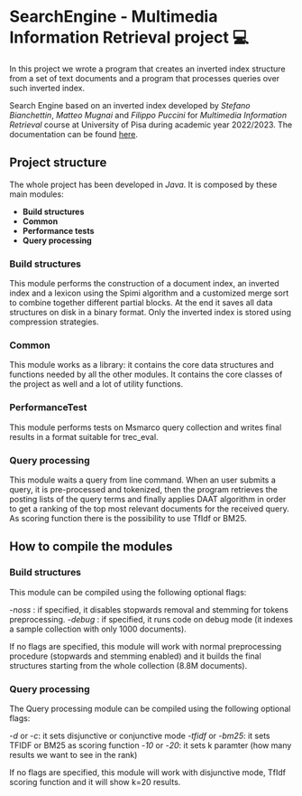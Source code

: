 # SearchEngine - Multimedia Information Retrieval project 💻

In this project we wrote a program that creates an inverted index structure from a set of text documents and a program that processes queries over such inverted index.

Search Engine based on an inverted index developed by *Stefano Bianchettin*, *Matteo Mugnai* and *Filippo Puccini* for *Multimedia Information Retrieval* course at University of Pisa during academic year 2022/2023. The documentation can be found [here](/Documentation/documentation.pdf). 

## Project structure
The whole project has been developed in *Java*.
It is composed by these main modules:

- **Build structures**
- **Common**
- **Performance tests**
- **Query processing**

### Build structures
This module performs the construction of a document index, an inverted index and a lexicon using the Spimi algorithm and a customized merge sort to combine together different partial blocks. At the end it saves all data structures on disk in a binary format. Only the inverted index is stored using compression strategies.

### Common
This module works as a library: it contains the core data structures and functions needed by all the other modules. It contains the core classes of the project as well and a lot of utility functions.

### PerformanceTest
This module performs tests on Msmarco query collection and writes final results in a format suitable for trec_eval.

### Query processing
This module waits a query from line command. When an user submits a query, it is pre-processed and tokenized, then the program retrieves the posting lists of the query terms and finally applies DAAT algorithm in order to get a ranking of the top most relevant documents for the received query. As scoring function there is the possibility to use TfIdf or BM25. 


## How to compile the modules
### Build structures
This module can be compiled using the following optional flags:

-*noss* : if specified, it disables stopwards removal and stemming for tokens preprocessing.
-*debug* : if specified, it runs code on debug mode (it indexes a sample collection with only 1000 documents).

If no flags are specified, this module will work with normal preprocessing procedure (stopwards and stemming enabled) and it builds the final structures starting from the whole collection (8.8M documents).

### Query processing
The Query processing module can be compiled using the following optional flags:

-*d* or -*c*: it sets disjunctive or conjunctive mode
-*tfidf* or -*bm25*: it sets TFIDF or BM25 as scoring function
-*10* or -*20*: it sets k paramter (how many results we want to see in the rank)

If no flags are specified, this module will work with disjunctive mode, TfIdf scoring function and it will show k=20 results.
